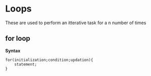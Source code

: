 # Loops

These are used to perform an itterative task for a n number of times

## for loop

**Syntax**
```
for(initialization;condition;updation){
    statement;
}
```


